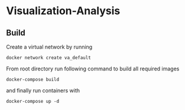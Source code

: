# Visualization-Analysis

## Build

Create a virtual network by running

    docker network create va_default

From root directory run following command to build all required images

    docker-compose build

and finally run containers with

    docker-compose up -d
